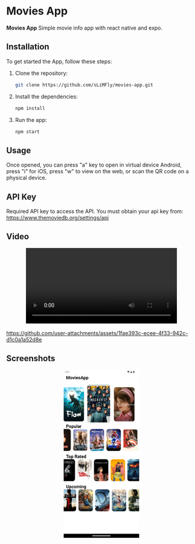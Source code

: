 # Movies App

**Movies App** Simple movie info app with react native and expo.

## Installation

To get started the App, follow these steps:

1. Clone the repository:
   ```bash
   git clone https://github.com/sLiMFly/movies-app.git
   ```
2. Install the dependencies:
   ```bash
   npm install
   ```
3. Run the app:
   ```bash
   npm start
   ```

## Usage

Once opened, you can press "a" key to open in virtual device Android, press "i" for iOS, press "w" to view on the web, or scan the QR code on a physical device.

## API Key

Required API key to access the API.
You must obtain your api key from: https://www.themoviedb.org/settings/api

## Video

<div align="center">
  <video src="https://github.com/user-attachments/assets/1fae393c-ecee-4f33-942c-d1c0a1a52d8e" width="400" />
</div>

https://github.com/user-attachments/assets/1fae393c-ecee-4f33-942c-d1c0a1a52d8e



## Screenshots

<div align="center">
    <img src="./assets/screenshots/movies-app.png" alt="Navigation App Screenshot" width="200"/>
</div>
